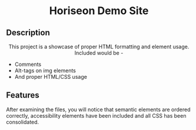 # <h1 align="center">Horiseon Demo Site</h1>

## Description
<p align="center">This project is a showcase of proper HTML formatting and element usage. Included would be - <ul><li>Comments</li><li>Alt-tags on img elements</li><li>And proper HTML/CSS usage</li></ul></p>

## Features
After examining the files, you will notice that semantic elements are ordered correctly, accessibility elements have been included and all CSS has been consolidated. 
